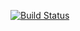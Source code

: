 [![Build Status](https://travis-ci.org/isatrugom/pruebas.svg?branch=master)](https://travis-ci.org/isatrugom/pruebas)
